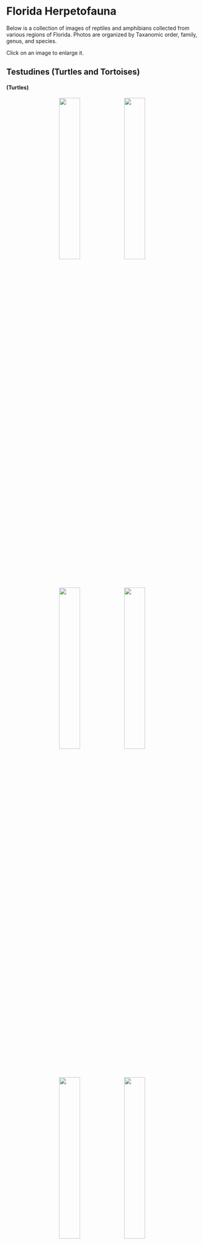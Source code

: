 # Florida Herpetofauna

Below is a collection of images of reptiles and amphibians collected from various regions of Florida. Photos are organized by Taxanomic order, family, genus, and species.

Click on an image to enlarge it.

## Testudines (Turtles and Tortoises)
#### (Turtles)

<p align="center">
<img width="33%" height="33%" src="https://user-images.githubusercontent.com/32546509/91650286-8c914980-ea4b-11ea-8718-f7f601bcd3d6.jpg">
<img width="33%" height="33%" src="https://user-images.githubusercontent.com/32546509/91650294-99ae3880-ea4b-11ea-8a57-1974058899c2.jpg">
<img width="33%" height="33%" src="https://user-images.githubusercontent.com/32546509/91650296-9d41bf80-ea4b-11ea-8cbc-af01d0848e50.jpg">
<img width="33%" height="33%" src="https://user-images.githubusercontent.com/32546509/91650289-8f8c3a00-ea4b-11ea-851e-67fa106fcdb2.jpg">
<img width="33%" height="33%" src="https://user-images.githubusercontent.com/32546509/91650292-92872a80-ea4b-11ea-9a7e-d065251bcc9d.jpg">
<img width="33%" height="33%" src="https://user-images.githubusercontent.com/32546509/91650301-a894eb00-ea4b-11ea-977e-cd0fb647d38a.jpg">
</p>

#### (Tortoises)

<p align="left">
<img width="33%" height="33%" src="https://user-images.githubusercontent.com/32546509/91650282-87cc9580-ea4b-11ea-8357-9bcbcea0bbdc.jpg">
<img width="33%" height="33%" src="https://user-images.githubusercontent.com/32546509/91650300-a29f0a00-ea4b-11ea-90ea-7d67adcf3e89.jpg">
</p>

## Squamata (Lizards, Snakes, and Amphisbaenids)
### Lacertilia (Lizards and Skinks)


### (Snakes)
#### Viperidae (Vipers)


Cottonmouth (*Agkistrodon piscivorus*)

#### Colubridae (Colubrids)

## Anura (Frogs and Toads)
#### Ranidae (True frogs)
<p align="center">
<img width="33%" height="33%" src="https://user-images.githubusercontent.com/32546509/90993839-6a4b8780-e584-11ea-9c25-ea045a0901ca.jpg">
<img width="33%" height="33%" src="https://user-images.githubusercontent.com/32546509/90993909-c6161080-e584-11ea-8bd5-1a31f7342a2f.jpg">
<img width="33%" height="33%" src="https://user-images.githubusercontent.com/32546509/90993927-daf2a400-e584-11ea-8f95-47f35ae72259.jpg">
</p>

#### Bufonidae (toads)
<p align="center">
<img width="33%" height="33%" src="https://user-images.githubusercontent.com/32546509/90993291-49823280-e582-11ea-8418-b2e8b31ae2f5.jpg">
<img width="33%" height="33%" src="https://user-images.githubusercontent.com/32546509/90993630-9ca8b500-e583-11ea-92d4-dc5128e84f1f.jpg">
<img width="33%" height="33%" src="https://user-images.githubusercontent.com/32546509/90993609-88fd4e80-e583-11ea-877d-aea43ca25bef.jpg">
</p>

<p align="left">
<img width="33%" height="33%" src="https://user-images.githubusercontent.com/32546509/90993592-7c78f600-e583-11ea-9206-b737a16fe5db.jpg">
</p>

#### Hylidae (Tree frogs)
<p align="center">
<img width="33%" height="33%" src="https://user-images.githubusercontent.com/32546509/90993834-6586d380-e584-11ea-9c5e-eaadb3506f21.jpg">
<img width="33%" height="33%" src="https://user-images.githubusercontent.com/32546509/90993829-615ab600-e584-11ea-9474-4d418ab80b74.jpg">
<img width="33%" height="33%" src="https://user-images.githubusercontent.com/32546509/90993900-bb5b7b80-e584-11ea-92b1-8c35dd600401.jpg">
</p>

<p align="left">
<img width="33%" height="33%" src="https://user-images.githubusercontent.com/32546509/90993842-6e77a500-e584-11ea-99e1-b5989a800ea4.jpg">
</p>

